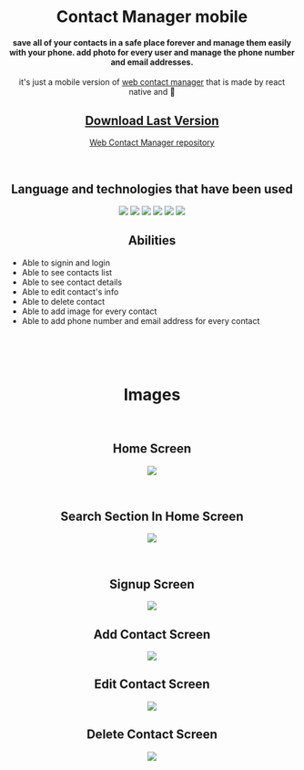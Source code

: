 <div align="center">

# Contact Manager mobile

#### save all of your contacts in a safe place forever and manage them easily with your phone. add photo for every user and manage the phone number and email addresses.

it's just a mobile version of [web contact manager](https://contact-manager-ecru.vercel.app) that is made by react native and 💖

## [Download Last Version](https://github.com/AlirezaAbd-dev/Contact-Manager-Mobile/releases/download/v1.0.21/Contact-Manager.apk)

[Web Contact Manager repository](https://github.com/AlirezaAbd-dev/Contact-Manager)

<br/>

## Language and technologies that have been used

![](https://img.shields.io/badge/JavaScript-323330?style=for-the-badge&logo=javascript&logoColor=F7DF1E)
![](https://img.shields.io/badge/TypeScript-007ACC?style=for-the-badge&logo=typescript&logoColor=white)
![](https://img.shields.io/badge/React-20232A?style=for-the-badge&logo=react&logoColor=61DAFB)
![](https://img.shields.io/badge/React_Native-20232A?style=for-the-badge&logo=react&logoColor=61DAFB)
![](https://img.shields.io/badge/Expo-1B1F23?style=for-the-badge&logo=expo&logoColor=white)
![](https://img.shields.io/badge/React_Query-FF4154?style=for-the-badge&logo=React_Query&logoColor=white)

## Abilities

<div align="left">

-  Able to signin and login
-  Able to see contacts list
-  Able to see contact details
-  Able to edit contact's info
-  Able to delete contact
-  Able to add image for every contact
-  Able to add phone number and email address for every contact

</div>

<br/>
<br/>
<br/>

# Images

<br/>

## Home Screen

![](images/Home.jpg)

<br/>

## Search Section In Home Screen

![](images/Search.jpg)

<br/>

## Signup Screen

![](images/Signup.jpg)
<br/>

## Add Contact Screen

![](images/AddContact.jpg)
<br/>

## Edit Contact Screen

![](images/EditContact.jpg)
<br/>

## Delete Contact Screen

![](images/DeleteContact.jpg)
